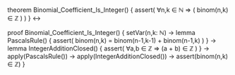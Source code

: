 theorem Binomial_Coefficient_Is_Integer() {
  assert(
    ∀n,k ∈ ℕ ⇒ (
      binom(n,k) ∈ ℤ
    )
  )
} ↔

proof Binomial_Coefficient_Is_Integer() {
  setVar(n,k: ℕ) →
  lemma PascalsRule() {
    assert(
      binom(n,k) = binom(n-1,k-1) + binom(n-1,k)
    )
  } →
  lemma IntegerAdditionClosed() {
    assert(
      ∀a,b ∈ ℤ ⇒ (a + b) ∈ ℤ
    )
  } →
  apply(PascalsRule()) →
  apply(IntegerAdditionClosed()) →
  assert(binom(n,k) ∈ ℤ)
}